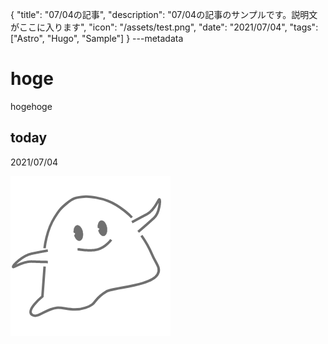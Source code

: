 {
  "title": "07/04の記事",
  "description": "07/04の記事のサンプルです。説明文がここに入ります",
  "icon": "/assets/test.png",
  "date": "2021/07/04",
  "tags": ["Astro", "Hugo", "Sample"]
}
---metadata

# hoge
hogehoge

## today
2021/07/04

![img](/assets/test.png)